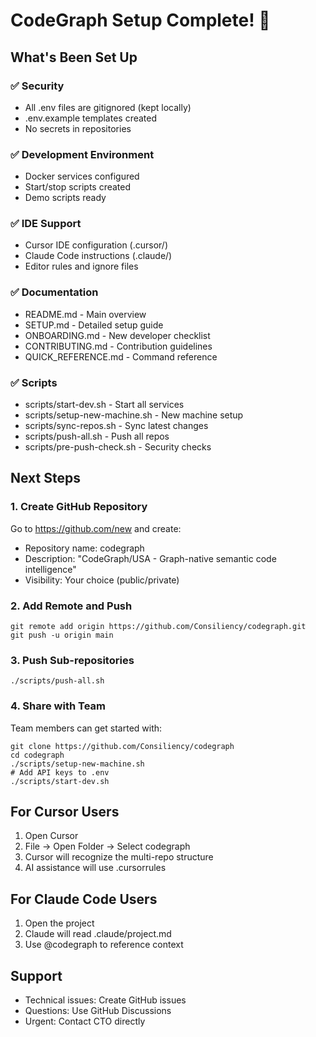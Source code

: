 # CodeGraph Setup Complete! 🎉

## What's Been Set Up

### ✅ Security
- All .env files are gitignored (kept locally)
- .env.example templates created
- No secrets in repositories

### ✅ Development Environment
- Docker services configured
- Start/stop scripts created
- Demo scripts ready

### ✅ IDE Support
- Cursor IDE configuration (.cursor/)
- Claude Code instructions (.claude/)
- Editor rules and ignore files

### ✅ Documentation
- README.md - Main overview
- SETUP.md - Detailed setup guide
- ONBOARDING.md - New developer checklist
- CONTRIBUTING.md - Contribution guidelines
- QUICK_REFERENCE.md - Command reference

### ✅ Scripts
- scripts/start-dev.sh - Start all services
- scripts/setup-new-machine.sh - New machine setup
- scripts/sync-repos.sh - Sync latest changes
- scripts/push-all.sh - Push all repos
- scripts/pre-push-check.sh - Security checks

## Next Steps

### 1. Create GitHub Repository
Go to https://github.com/new and create:
- Repository name: codegraph
- Description: "CodeGraph/USA - Graph-native semantic code intelligence"
- Visibility: Your choice (public/private)

### 2. Add Remote and Push

    git remote add origin https://github.com/Consiliency/codegraph.git
    git push -u origin main

### 3. Push Sub-repositories

    ./scripts/push-all.sh

### 4. Share with Team
Team members can get started with:

    git clone https://github.com/Consiliency/codegraph
    cd codegraph
    ./scripts/setup-new-machine.sh
    # Add API keys to .env
    ./scripts/start-dev.sh

## For Cursor Users
1. Open Cursor
2. File → Open Folder → Select codegraph
3. Cursor will recognize the multi-repo structure
4. AI assistance will use .cursorrules

## For Claude Code Users
1. Open the project
2. Claude will read .claude/project.md
3. Use @codegraph to reference context

## Support
- Technical issues: Create GitHub issues
- Questions: Use GitHub Discussions
- Urgent: Contact CTO directly
